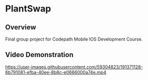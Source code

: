 # PlantSwap

## Overview

Final group project for Codepath Mobile IOS Development Course. 


## Video Demonstration
https://user-images.githubusercontent.com/59304823/191371128-6b791081-efba-40ee-8b8c-e0686000a74e.mp4


